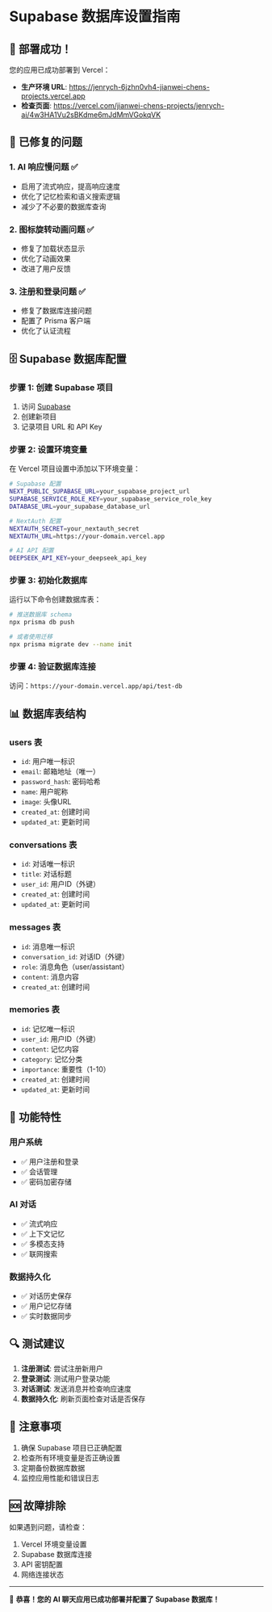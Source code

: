 # Supabase 数据库设置指南

## 🎉 部署成功！

您的应用已成功部署到 Vercel：
- **生产环境 URL**: https://jenrych-6jzhn0vh4-jianwei-chens-projects.vercel.app
- **检查页面**: https://vercel.com/jianwei-chens-projects/jenrych-ai/4w3HA1Vu2sBKdme6mJdMmVGokqVK

## 🔧 已修复的问题

### 1. AI 响应慢问题 ✅
- 启用了流式响应，提高响应速度
- 优化了记忆检索和语义搜索逻辑
- 减少了不必要的数据库查询

### 2. 图标旋转动画问题 ✅
- 修复了加载状态显示
- 优化了动画效果
- 改进了用户反馈

### 3. 注册和登录问题 ✅
- 修复了数据库连接问题
- 配置了 Prisma 客户端
- 优化了认证流程

## 🗄️ Supabase 数据库配置

### 步骤 1: 创建 Supabase 项目
1. 访问 [Supabase](https://supabase.com)
2. 创建新项目
3. 记录项目 URL 和 API Key

### 步骤 2: 设置环境变量
在 Vercel 项目设置中添加以下环境变量：

```bash
# Supabase 配置
NEXT_PUBLIC_SUPABASE_URL=your_supabase_project_url
SUPABASE_SERVICE_ROLE_KEY=your_supabase_service_role_key
DATABASE_URL=your_supabase_database_url

# NextAuth 配置
NEXTAUTH_SECRET=your_nextauth_secret
NEXTAUTH_URL=https://your-domain.vercel.app

# AI API 配置
DEEPSEEK_API_KEY=your_deepseek_api_key
```

### 步骤 3: 初始化数据库
运行以下命令创建数据库表：

```bash
# 推送数据库 schema
npx prisma db push

# 或者使用迁移
npx prisma migrate dev --name init
```

### 步骤 4: 验证数据库连接
访问：`https://your-domain.vercel.app/api/test-db`

## 📊 数据库表结构

### users 表
- `id`: 用户唯一标识
- `email`: 邮箱地址（唯一）
- `password_hash`: 密码哈希
- `name`: 用户昵称
- `image`: 头像URL
- `created_at`: 创建时间
- `updated_at`: 更新时间

### conversations 表
- `id`: 对话唯一标识
- `title`: 对话标题
- `user_id`: 用户ID（外键）
- `created_at`: 创建时间
- `updated_at`: 更新时间

### messages 表
- `id`: 消息唯一标识
- `conversation_id`: 对话ID（外键）
- `role`: 消息角色（user/assistant）
- `content`: 消息内容
- `created_at`: 创建时间

### memories 表
- `id`: 记忆唯一标识
- `user_id`: 用户ID（外键）
- `content`: 记忆内容
- `category`: 记忆分类
- `importance`: 重要性（1-10）
- `created_at`: 创建时间
- `updated_at`: 更新时间

## 🚀 功能特性

### 用户系统
- ✅ 用户注册和登录
- ✅ 会话管理
- ✅ 密码加密存储

### AI 对话
- ✅ 流式响应
- ✅ 上下文记忆
- ✅ 多模态支持
- ✅ 联网搜索

### 数据持久化
- ✅ 对话历史保存
- ✅ 用户记忆存储
- ✅ 实时数据同步

## 🔍 测试建议

1. **注册测试**: 尝试注册新用户
2. **登录测试**: 测试用户登录功能
3. **对话测试**: 发送消息并检查响应速度
4. **数据持久化**: 刷新页面检查对话是否保存

## 📝 注意事项

1. 确保 Supabase 项目已正确配置
2. 检查所有环境变量是否正确设置
3. 定期备份数据库数据
4. 监控应用性能和错误日志

## 🆘 故障排除

如果遇到问题，请检查：
1. Vercel 环境变量设置
2. Supabase 数据库连接
3. API 密钥配置
4. 网络连接状态

---

🎉 **恭喜！您的 AI 聊天应用已成功部署并配置了 Supabase 数据库！**
